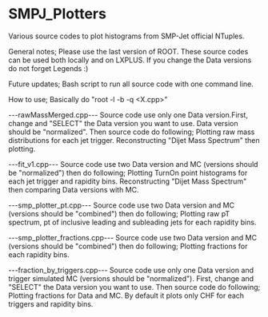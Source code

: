 # SMPJ_Plotters
Various source codes to plot histograms from SMP-Jet official NTuples.

General notes;
    Please use the last version of ROOT.
    These source codes can be used both locally and on LXPLUS.
    If you change the Data versions do not forget Legends :)

Future updates;
    Bash script to run all source code with one command line.

How to use;
    Basically do "root -l -b -q <X.cpp>"

---rawMassMerged.cpp---
Source code use only one Data version.First, change and "SELECT" the Data version you want to use. Data version should be "normalized".
Then source code do following;
    Plotting raw mass distributions for each jet trigger.
    Reconstructing "Dijet Mass Spectrum" then plotting.

---fit_v1.cpp---
Source code use two Data version and MC (versions should be "normalized") then do following;
    Plotting TurnOn point histograms for each jet trigger and rapidity bins.
    Reconstructing "Dijet Mass Spectrum" then comparing Data versions with MC.

---smp_plotter_pt.cpp---
Source code use two Data version and MC (versions should be "combined") then do following;
    Plotting raw pT spectrum, pt of inclusive leading and subleading jets for each rapidity bins.

---smp_plotter_fractions.cpp---
Source code use two Data version and MC (versions should be "combined") then do following;
    Plotting fractions for each rapidity bins.

---fraction_by_triggers.cpp---
Source code use only one Data version and trigger simulated MC (versions should be "normalized"). First, change and "SELECT" the Data version you want to use.
Then source code do following;
    Plotting fractions for Data and MC. By default it plots only CHF for each triggers and rapidity bins.
